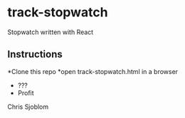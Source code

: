 # track-stopwatch
Stopwatch written with React

## Instructions
*Clone this repo
*open track-stopwatch.html in a browser
* ???
* Profit

Chris Sjoblom